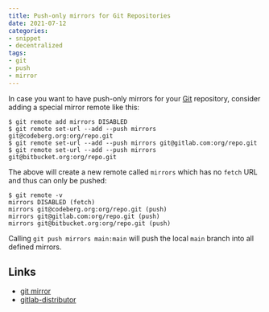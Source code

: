 ```yaml
---
title: Push-only mirrors for Git Repositories
date: 2021-07-12
categories:
- snippet
- decentralized
tags:
- git
- push
- mirror
---
```


In case you want to have push-only mirrors for your [Git](https://git-scm.com/) repository, consider adding a special mirror remote like this:

```shell script
$ git remote add mirrors DISABLED
$ git remote set-url --add --push mirrors git@codeberg.org:org/repo.git
$ git remote set-url --add --push mirrors git@gitlab.com:org/repo.git
$ git remote set-url --add --push mirrors git@bitbucket.org:org/repo.git
```

The above will create a new remote called `mirrors` which has no `fetch` URL and thus can only be pushed:

```shell script
$ git remote -v
mirrors DISABLED (fetch)
mirrors git@codeberg.org:org/repo.git (push)
mirrors git@gitlab.com:org/repo.git (push)
mirrors git@bitbucket.org:org/repo.git (push)
```

Calling `git push mirrors main:main` will push the local `main` branch into all defined mirrors.

## Links

- [git mirror](../mirror-git-repositories)
- [gitlab-distributor](../gitlab-the-git-distributor)
